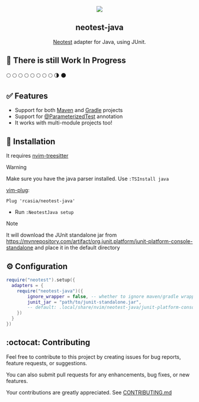 
<section align="center">
  <a href="https://github.com/rcasia/neotest-java/actions/workflows/makefile.yml">
    <img src="https://github.com/rcasia/neotest-java/actions/workflows/makefile.yml/badge.svg">
  </a>
  <h1>neotest-java</h1>
  <p> <a href="https://github.com/rcarriga/neotest">Neotest</a> adapter for Java, using JUnit.</p>
</section>

## :construction_worker: There is still Work In Progress
 :full_moon: :full_moon: :full_moon: :full_moon: :full_moon: :full_moon: :full_moon: :full_moon: :last_quarter_moon: :new_moon:

## :white_check_mark: Features

* Support for both [Maven](https://maven.apache.org/) and [Gradle](https://gradle.org/) projects
* Support for [@ParameterizedTest](https://junit.org/junit5/docs/5.0.2/api/org/junit/jupiter/params/ParameterizedTest.html) annotation
* It works with multi-module projects too!


## :wrench: Installation

It requires [nvim-treesitter](https://github.com/nvim-treesitter/nvim-treesitter)
> [!WARNING]
>Make sure you have the java parser installed. Use `:TSInstall java`

[vim-plug](https://github.com/junegunn/vim-plug):
```vim
Plug 'rcasia/neotest-java'
```

* Run `:NeotestJava setup`
> [!NOTE]
> It will download the JUnit standalone jar from https://mvnrepository.com/artifact/org.junit.platform/junit-platform-console-standalone and place it in the default directory

## :gear: Configuration
```lua
require("neotest").setup({
  adapters = {
    require("neotest-java")({
        ignore_wrapper = false, -- whether to ignore maven/gradle wrapper
        junit_jar = "path/to/junit-standalone.jar",
        -- default: .local/share/nvim/neotest-java/junit-platform-console-standalone-[version].jar
    })
  }
})
```
## :octocat: Contributing
Feel free to contribute to this project by creating issues for bug reports, feature requests, or suggestions.

You can also submit pull requests for any enhancements, bug fixes, or new features.

Your contributions are greatly appreciated. See [CONTRIBUTING.md](https://github.com/rcasia/neotest-java/blob/main/CONTRIBUTING.md)
